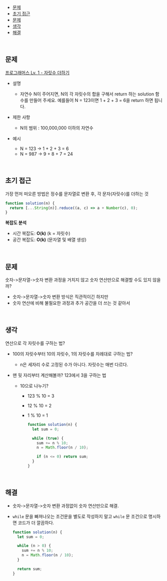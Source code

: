 - [문제](#문제)
- [초기 접근](#초기-접근)
- [문제](#문제-1)
- [생각](#생각)
- [해결](#해결)

<br>

## 문제

[프로그래머스 Lv. 1 - 자릿수 더하기](https://school.programmers.co.kr/learn/courses/30/lessons/12931)

- 설명

  - 자연수 N이 주어지면, N의 각 자릿수의 합을 구해서 return 하는 solution 함수를 만들어 주세요.
    예를들어 N = 123이면 1 + 2 + 3 = 6을 return 하면 됩니다.

- 제한 사항

  - N의 범위 : 100,000,000 이하의 자연수

- 예시
  - N = 123 → 1 + 2 + 3 = 6
  - N = 987 → 9 + 8 + 7 = 24

<br>

## 초기 접근

가장 먼저 떠오른 방법은 정수를 문자열로 변환 후, 각 문자(자릿수)를 더하는 것

```javascript
function solution(n) {
  return [...String(n)].reduce((a, c) => a + Number(c), 0);
}
```

**복잡도 분석**

- 시간 복잡도: **O(k)** (k = 자릿수)
- 공간 복잡도: **O(k)** (문자열 및 배열 생성)

<br>

## 문제

숫자->문자열->숫자 변환 과정을 거치지 않고 숫자 연산만으로 해결할 수도 있지 않을까?

- 숫자->문자열->숫자 변환 방식은 직관적이긴 하지만
- 숫자 연산에 비해 불필요한 과정과 추가 공간을 더 쓰는 것 같아서

<br>

## 생각

연산으로 각 자릿수를 구하는 법?

- 100의 자릿수부터 10의 자릿수, 1의 자릿수를 차례대로 구하는 법?
  - n은 세자리 수로 고정된 수가 아니다. 자릿수는 매번 다르다.
- 맨 뒷 자리부터 계산해볼까? 123에서 3을 구하는 법

  - 10으로 나누기?

    - 123 % 10 = 3
    - 12 % 10 = 2
    - 1 % 10 = 1

      ```javascript
      function solution(n) {
        let sum = 0;

        while (true) {
          sum += n % 10;
          n = Math.floor(n / 10);

          if (n <= 0) return sum;
        }
      }
      ```

<br>

## 해결

- 숫자->문자열->숫자 변환 과정없이 숫자 연산만으로 해결.
- `while` 문을 빠져나오는 조건문을 별도로 작성하지 말고 `while` 문 조건으로 명시하면 코드가 더 깔끔하다.

  ```javascript
  function solution(n) {
    let sum = 0;

    while (n > 0) {
      sum += n % 10;
      n = Math.floor(n / 10);
    }

    return sum;
  }
  ```
